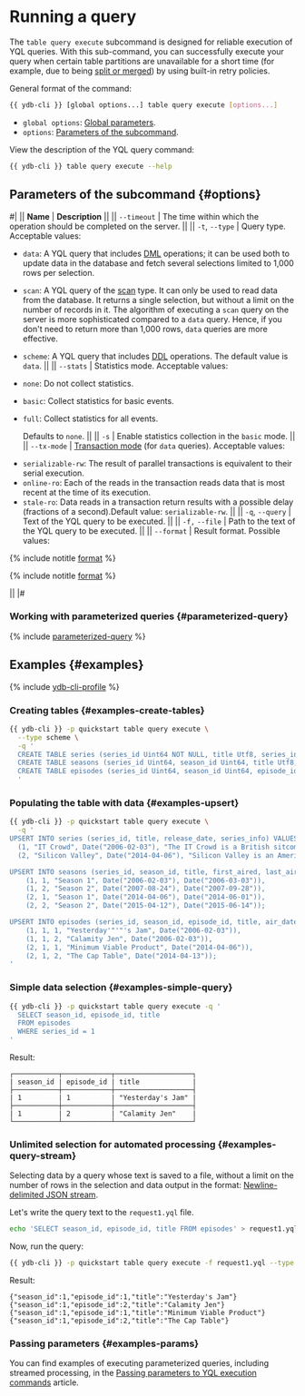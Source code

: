 # Running a query

The `table query execute` subcommand is designed for reliable execution of YQL queries. With this sub-command, you can successfully execute your query when certain table partitions are unavailable for a short time (for example, due to being [split or merged](../../concepts/datamodel/table.md#partitioning)) by using built-in retry policies.

General format of the command:

```bash
{{ ydb-cli }} [global options...] table query execute [options...]
```

* `global options`: [Global parameters](commands/global-options.md).
* `options`: [Parameters of the subcommand](#options).

View the description of the YQL query command:

```bash
{{ ydb-cli }} table query execute --help
```

## Parameters of the subcommand {#options}

#|
|| **Name** | **Description** ||
|| `--timeout` | The time within which the operation should be completed on the server. ||
|| `-t`, `--type` | Query type.
Acceptable values:

* `data`: A YQL query that includes [DML](https://en.wikipedia.org/wiki/Data_Manipulation_Language) operations; it can be used both to update data in the database and fetch several selections limited to 1,000 rows per selection.
* `scan`: A YQL query of the [scan](../../concepts/scan_query.md) type. It can only be used to read data from the database. It returns a single selection, but without a limit on the number of records in it. The algorithm of executing a `scan` query on the server is more sophisticated compared to a `data` query. Hence, if you don't need to return more than 1,000 rows, `data` queries are more effective.
* `scheme`: A YQL query that includes [DDL](https://en.wikipedia.org/wiki/Data_Definition_Language) operations.
    The default value is `data`. ||
|| `--stats` | Statistics mode.
Acceptable values:
* `none`: Do not collect statistics.
* `basic`: Collect statistics for basic events.
* `full`: Collect statistics for all events.

    Defaults to `none`. ||
|| `-s` | Enable statistics collection in the `basic` mode. ||
|| `--tx-mode` | [Transaction mode](../../concepts/transactions.md#modes) (for `data` queries).
Acceptable values:<li>`serializable-rw`: The result of parallel transactions is equivalent to their serial execution.<li>`online-ro`: Each of the reads in the transaction reads data that is most recent at the time of its execution.<li>`stale-ro`: Data reads in a transaction return results with a possible delay (fractions of a second).Default value: `serializable-rw`. ||
|| `-q`, `--query` | Text of the YQL query to be executed. ||
|| `-f,` `--file` | Path to the text of the YQL query to be executed. ||
|| `--format` | Result format.
Possible values:

{% include notitle [format](./_includes/result_format_common.md) %}

{% include notitle [format](./_includes/result_format_csv_tsv.md) %}

||
|#

### Working with parameterized queries {#parameterized-query}

{% include [parameterized-query](../../_includes/parameterized-query.md) %}

## Examples {#examples}

{% include [ydb-cli-profile](../../_includes/ydb-cli-profile.md) %}

### Creating tables {#examples-create-tables}

```bash
{{ ydb-cli }} -p quickstart table query execute \
  --type scheme \
  -q '
  CREATE TABLE series (series_id Uint64 NOT NULL, title Utf8, series_info Utf8, release_date Date, PRIMARY KEY (series_id));
  CREATE TABLE seasons (series_id Uint64, season_id Uint64, title Utf8, first_aired Date, last_aired Date, PRIMARY KEY (series_id, season_id));
  CREATE TABLE episodes (series_id Uint64, season_id Uint64, episode_id Uint64, title Utf8, air_date Date, PRIMARY KEY (series_id, season_id, episode_id));
  '
```

### Populating the table with data {#examples-upsert}

```bash
{{ ydb-cli }} -p quickstart table query execute \
  -q '
UPSERT INTO series (series_id, title, release_date, series_info) VALUES
  (1, "IT Crowd", Date("2006-02-03"), "The IT Crowd is a British sitcom produced by Channel 4, written by Graham Linehan, produced by Ash Atalla and starring Chris O'"'"'Dowd, Richard Ayoade, Katherine Parkinson, and Matt Berry."),
  (2, "Silicon Valley", Date("2014-04-06"), "Silicon Valley is an American comedy television series created by Mike Judge, John Altschuler and Dave Krinsky. The series focuses on five young men who founded a startup company in Silicon Valley.");

UPSERT INTO seasons (series_id, season_id, title, first_aired, last_aired) VALUES
    (1, 1, "Season 1", Date("2006-02-03"), Date("2006-03-03")),
    (1, 2, "Season 2", Date("2007-08-24"), Date("2007-09-28")),
    (2, 1, "Season 1", Date("2014-04-06"), Date("2014-06-01")),
    (2, 2, "Season 2", Date("2015-04-12"), Date("2015-06-14"));

UPSERT INTO episodes (series_id, season_id, episode_id, title, air_date) VALUES
    (1, 1, 1, "Yesterday'"'"'s Jam", Date("2006-02-03")),
    (1, 1, 2, "Calamity Jen", Date("2006-02-03")),
    (2, 1, 1, "Minimum Viable Product", Date("2014-04-06")),
    (2, 1, 2, "The Cap Table", Date("2014-04-13"));
'
```

### Simple data selection {#examples-simple-query}

```bash
{{ ydb-cli }} -p quickstart table query execute -q '
  SELECT season_id, episode_id, title
  FROM episodes
  WHERE series_id = 1
'
```

Result:

```text
┌───────────┬────────────┬───────────────────┐
| season_id | episode_id | title             |
├───────────┼────────────┼───────────────────┤
| 1         | 1          | "Yesterday's Jam" |
├───────────┼────────────┼───────────────────┤
| 1         | 2          | "Calamity Jen"    |
└───────────┴────────────┴───────────────────┘
```

### Unlimited selection for automated processing {#examples-query-stream}

Selecting data by a query whose text is saved to a file, without a limit on the number of rows in the selection and data output in the format: [Newline-delimited JSON stream](https://en.wikipedia.org/wiki/JSON_streaming).

Let's write the query text to the `request1.yql` file.

```bash
echo 'SELECT season_id, episode_id, title FROM episodes' > request1.yql
```

Now, run the query:

```bash
{{ ydb-cli }} -p quickstart table query execute -f request1.yql --type scan --format json-unicode
```

Result:

```text
{"season_id":1,"episode_id":1,"title":"Yesterday's Jam"}
{"season_id":1,"episode_id":2,"title":"Calamity Jen"}
{"season_id":1,"episode_id":1,"title":"Minimum Viable Product"}
{"season_id":1,"episode_id":2,"title":"The Cap Table"}
```

### Passing parameters {#examples-params}

You can find examples of executing parameterized queries, including streamed processing, in the [Passing parameters to YQL execution commands](parameterized-queries-cli.md) article.

